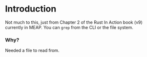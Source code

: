 # Introduction

Not much to this, just from Chapter 2 of the Rust In Action book (v9) currently in MEAP. You can `grep` from the CLI or the file system.

### Why?

Needed a file to read from.
